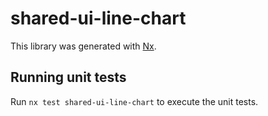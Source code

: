 # shared-ui-line-chart

This library was generated with [Nx](https://nx.dev).

## Running unit tests

Run `nx test shared-ui-line-chart` to execute the unit tests.
